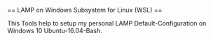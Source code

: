 == LAMP on Windows Subsystem for Linux (WSL) ==

This Tools help to setup my personal LAMP Default-Configuration on Windows 10 Ubuntu-16.04-Bash.
